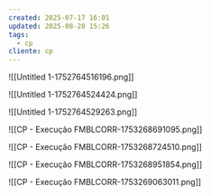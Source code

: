 ```yaml
---
created: 2025-07-17 16:01
updated: 2025-08-20 15:26
tags:
  - cp
cliente: cp
---
```

![[Untitled 1-1752764516196.png]]

![[Untitled 1-1752764524424.png]]

![[Untitled 1-1752764529263.png]]




![[CP - Execução FMBLCORR-1753268691095.png]]

![[CP - Execução FMBLCORR-1753268724510.png]]

![[CP - Execução FMBLCORR-1753268951854.png]]

![[CP - Execução FMBLCORR-1753269063011.png]]

